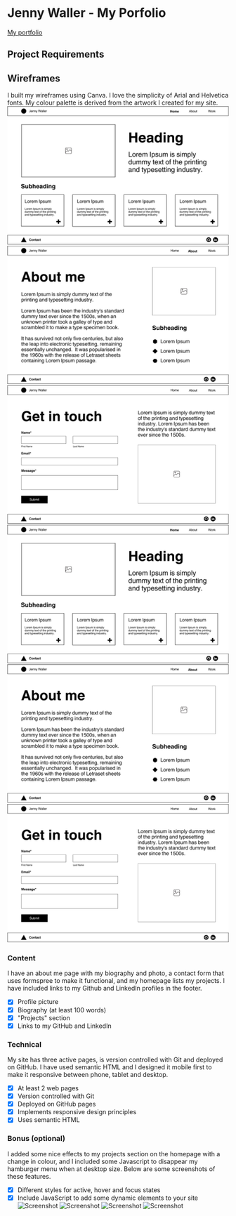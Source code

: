 # Jenny Waller - My Porfolio
[My portfolio](https://jdub-codes.github.io/shecodes_portfolio/index.html)
## Project Requirements
## Wireframes
I built my wireframes using Canva. I love the simplicity of Arial and Helvetica fonts. My colour palette is derived from the artwork I created for my site.
![Screenshot](/Wireframes/Desktop_Wireframe_Home.png)
![Screenshot](/Wireframes/Desktop_Wireframe_About.png)
![Screenshot](/Wireframes/Desktop_Wireframe_Contact.png)
![Screenshot](/Wireframes/Desktop_Wireframe_Home.png)
![Screenshot](/Wireframes/Desktop_Wireframe_About.png)
![Screenshot](/Wireframes/Desktop_Wireframe_Contact.png)
### Content
I have an about me page with my biography and photo, a contact form that uses formspree to make it functional, and my homepage lists my projects. I have included links to my Github and LinkedIn profiles in the footer.
- [X] Profile picture
- [X] Biography (at least 100 words)
- [X] "Projects" section
- [X] Links to my GitHub and LinkedIn
### Technical
My site has three active pages, is version controlled with Git and deployed on GitHub. I have used semantic HTML and I designed it mobile first to make it responsive between phone, tablet and desktop.
- [X] At least 2 web pages
- [X] Version controlled with Git
- [X] Deployed on GitHub pages
- [X] Implements responsive design principles
- [X] Uses semantic HTML
### Bonus (optional)
I added some nice effects to my projects section on the homepage with a change in colour, and I included some Javascript to disappear my hamburger menu when at desktop size. Below are some screenshots of these features.
- [X] Different styles for active, hover and focus states
- [X] Include JavaScript to add some dynamic elements to your site
![Screenshot](/Screenshots/hover_screeshot.png")
![Screenshot](/Screenshots/myprojects_hover.png")
![Screenshot](/Screenshots/hamburger_menu.png")
![Screenshot](/Screenshots/myprojects_hover.png")